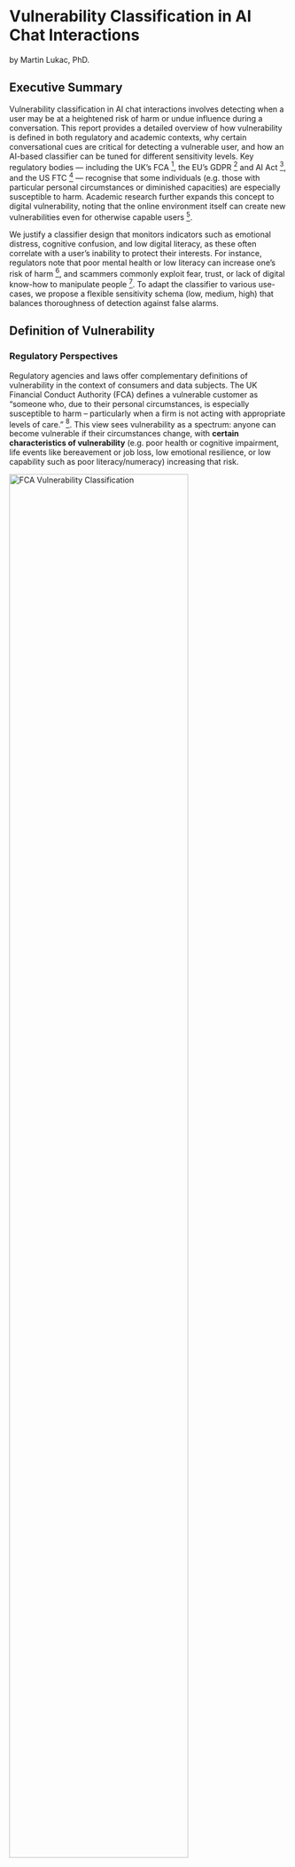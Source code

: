 # Vulnerability Classification in AI Chat Interactions

by Martin Lukac, PhD.

## Executive Summary

Vulnerability classification in AI chat interactions involves detecting when a user may be at a heightened risk of harm or undue influence during a conversation. This report provides a detailed overview of how vulnerability is defined in both regulatory and academic contexts, why certain conversational cues are critical for detecting a vulnerable user, and how an AI-based classifier can be tuned for different sensitivity levels. Key regulatory bodies — including the UK’s FCA [^1], the EU’s GDPR [^2] and AI Act [^3], and the US FTC [^4] — recognise that some individuals (e.g. those with particular personal circumstances or diminished capacities) are especially susceptible to harm. Academic research further expands this concept to digital vulnerability, noting that the online environment itself can create new vulnerabilities even for otherwise capable users [^5].

We justify a classifier design that monitors indicators such as emotional distress, cognitive confusion, and low digital literacy, as these often correlate with a user’s inability to protect their interests. For instance, regulators note that poor mental health or low literacy can increase one’s risk of harm [^1], and scammers commonly exploit fear, trust, or lack of digital know-how to manipulate people [^6]. To adapt the classifier to various use-cases, we propose a flexible sensitivity schema (low, medium, high) that balances thoroughness of detection against false alarms.

## Definition of Vulnerability

### Regulatory Perspectives

Regulatory agencies and laws offer complementary definitions of vulnerability in the context of consumers and data subjects. The UK Financial Conduct Authority (FCA) defines a vulnerable customer as “someone who, due to their personal circumstances, is especially susceptible to harm – particularly when a firm is not acting with appropriate levels of care.” [^1]. This view sees vulnerability as a spectrum: anyone can become vulnerable if their circumstances change, with **certain characteristics of vulnerability** (e.g. poor health or cognitive impairment, life events like bereavement or job loss, low emotional resilience, or low capability such as poor literacy/numeracy) increasing that risk.

<img src="../../assets/imgs/vulnerability/fca_vulnerability.png" alt="FCA Vulnerability Classification" width="80%" />

In the EU, the General Data Protection Regulation (GDPR) does not explicitly define “vulnerable persons” in an article, but its recitals recognise that **children merit specific protection** and are considered “vulnerable natural persons” under data protection law [^2]. GDPR guidance and the ICO also note that other individuals — such as the elderly, people with disabilities or mental health conditions, asylum seekers, and the seriously ill — may be vulnerable, often because they “may not have capacity to act or advocate for themselves” (for example, to give fully informed consent) [^7]. This means extra care is required when processing their data or communicating with them. 

The proposed EU AI Act takes vulnerability into account as well: it outright prohibits AI systems that exploit the vulnerabilities of specific groups (for instance, based on age, disability, or social/economic disadvantage) in ways that cause or are likely to cause harm. This prohibition covers manipulative or deceptive AI behavior that "exploits other individual vulnerabilities _and_ influences their behaviour or choices to a point of creating significant harm" [^8]. In practice, an example given is highly persuasive content targeting people in dire financial situations and causing them financial harm, which would be disallowed. The AI Act and related digital regulations also broaden the scope of who might be considered vulnerable — beyond the traditional categories of minors, the elderly or disabled, new proposals include groups like migrants, people living in poverty, and those receiving public assistance as potentially vulnerable users of AI [^9].

In the United States, the Federal Trade Commission (FTC) similarly emphasises protecting vulnerable populations under its mandate to prevent unfair or deceptive practices. The FTC has the authority to regulate marketing practices directed at vulnerable groups (e.g. children or seniors), recognising that these populations can be disproportionately harmed by deception [^10]. For example, the FTC reports annually on fraud targeting older adults and has established initiatives (like the Stop Senior Scams Act) to coordinate protection for seniors [^11].

Across these regulatory perspectives, a common theme is that vulnerability is understood as an elevated risk of harm or disadvantage due to personal factors (like age, health, or literacy) or situational factors (like isolation or economic hardship). **Organisations deploying AI, especially in customer-facing chat interactions, are expected to be mindful of these factors to avoid exploiting or worsening a user’s vulnerable position.**

### Academic Perspectives
The concept of vulnerability has been expanded in light of digital technology and AI. Traditionally, vulnerability was often seen as an intrinsic status of particular groups (the old, the young, the infirm, etc.), but recent scholarship introduces the idea of **digital vulnerability** as a more universal and contextual condition. Rather than being tied solely to inherent traits, digital vulnerability is described as a "universal state of powerlessness present within the digital environment" [^9]. In other words, modern online platforms and AI-driven services can create situations where any user — not just those from traditionally vulnerable groups — might experience reduced autonomy or increased risk. 

Researchers Sax and Helberger [^9] identify three key elements characterising digital vulnerability:

1. **Relational** nature: Vulnerabilities emerge from the interplay between users and digital systems, which may hold significant informational or persuasive power.
2. **Architectural nature**: The design choices within digital platforms and AI services can unintentionally lead users into situations where their autonomy is compromised.
3. **Privacy Considerations**: Data-driven personalization can inadvertently expose or amplify vulnerabilities by leveraging sensitive personal information.

Crucially, these perspectives underscore that vulnerability in AI interactions is not always deliberate or malicious but can be an unintended consequence of system design and user-system interactions. Even digitally savvy individuals can find themselves temporarily vulnerable, influenced by persuasive interfaces, confusing interactions, or cognitive overload. Academic literature thus advocates for proactive measures, suggesting that detecting vulnerability should become an integral, routine part of designing AI-driven applications.

In practical terms, this implies that AI chatbot providers should implement systems capable of recognising vulnerability indicators — either the traditional ones (poor health, life events such as bereavement or job loss, etc.) as well as the expanded definition (emotional distress, cognitive overload, or sudden shifts in behavior, low capability, etc.) — and adapt their responses accordingly. **By integrating even lightweight classifiers that monitor interactions, providers can proactively manage user journeys, reducing unintended risks and enhancing user autonomy and well-being.** This approach aligns with academic calls for AI systems to empower rather than inadvertently exploit or overwhelm users, making vulnerability classification a critical component of responsible AI design.

## Justification for Classifier Design

Designing a classifier to detect vulnerable users in AI chat interactions requires selecting indicators — observable signals in the user’s messages or behaviour — that strongly suggest vulnerability. These indicators can be categorised into external indicators, stemming from a user's circumstances or environment, and internal indicators, related to personal cognitive or emotional traits.

**External indicators** include situational factors such as job loss, financial hardship, poor health, recent bereavement or significant life changes, social isolation, and economic disadvantage.

**Internal indicators** encompass personal traits or states like emotional distress, low cognitive capability, cognitive confusion or impairment, diminished emotional resilience, poor literacy or numeracy skills, and low digital literacy.

These indicators are supported by both regulatory guidance and real-world evidence as strongly correlated with increased vulnerability in online interactions. By considering external and/or internal dimensions, the classifier can effectively identify situations where users might be susceptible to harm, enabling AI providers to proactively adapt user journeys, provide supportive responses, and mitigate potential risks.

### Shades of Vulnerability

**Job loss** refers to losing one’s employment (often involuntarily through layoffs or firings). It is considered a highly stressful life event that can upend a person’s income, daily routine, and sense of identity. Research in psychology finds that losing a job disrupts more than finances — it undermines status, structure, self-esteem, and social connections, often creating anxiety, insecurity, and shame [^12]. Users who have lost their job may reveal it explicitly (e.g., "I was laid off yesterday" or "I’m unemployed now") or implicitly by discussing financial worries or seeking career help. Additionally, a noticeable shift in tone — for instance, a user who was previously upbeat becoming despondent or anxious when talking about work — can signal job loss-related distress.

**Financial hardship** is generally defined as difficulty meeting basic living needs or financial obligations [^13]. This could mean struggling to pay bills, afford food and housing, or carrying unmanageable debt. Financial hardship is a well-documented risk factor for stress and mental health problems. In chat interactions, users undergoing financial hardship might mention problems like "I can’t pay my bills," "I’m drowning in debt," or requests for help with money, loans, or budgeting. They may express anxiety about expenses or use language indicating stress over making ends meet (for example, asking about "payday loans" or "selling possessions for cash" could be red flags). 

**Poor health** as a vulnerability indicator includes chronic illnesses, disabilities, or any physical/mental conditions that impair daily functioning. The UK’s FCA defines health-related vulnerability as any condition or illness that affects the ability to carry out daily tasks [^1]. Serious health issues can make a person dependent on others, limit their income or mobility, and increase stress. Moreover, managing an illness often monopolises a person’s attention and resources, so they may be less resilient to additional problems. Users might disclose their health conditions to a chatbot (e.g., "I have cancer and I’m exhausted," or "My disability makes it hard to understand this"). They could also imply poor health through statements about frequent hospital visits, feeling unwell, or memory and concentration issues. An AI agent can detect health-related vulnerability by picking up on mentions of illnesses, medications, pain, or mental health terms (like "I'm feeling very depressed lately").

**Bereavement** — the loss of a loved one — and other major life changes (divorce, retirement, relocation, etc.) are disruptive events that can leave individuals highly vulnerable. They fall under “life events” that often trigger vulnerability. Psychologically, intense grief can temporarily impair one's cognitive functions: "Grief can rewire our brain in a way that worsens memory, cognition, and concentration. You might feel spacey, forgetful, or unable to make ‘good’ decisions." [^14] Users experiencing bereavement might explicitly mention a death (e.g., "My father passed away last week") or express emotions of profound sadness, numbness, or confusion. They might ask questions that reflect their pain (such as coping with loss or drastic changes in their life). Indicators of grief or major life stress in text can include expressions of hopelessness, shock, or statements like "I don't know how to go on".

**Social isolation** refers to having minimal social contact or support from others. Loneliness and isolation are significant vulnerability factors, as humans are inherently social creatures. Being chronically isolated can lead to or worsen mental and physical health issues. Research has linked social isolation and loneliness to higher risks of depression, anxiety, cognitive decline, and even physical ailments like heart disease [^15]. Social isolation also often accompanies or exacerbates other vulnerabilities (like poor health or bereavement), compounding its impact. In a chat context, socially isolated users might say things like "I have no one else to talk to," "I’m alone," or "I haven’t seen my friends/family in ages." They may use the chatbot very frequently for companionship, indicating loneliness.

**Emotional distress** describes a state of significant psychological suffering – it can include feelings of extreme anxiety, sadness, anger, or agitation. It is essentially a strong negative emotional reaction to stress or crisis. By definition, "emotional distress" is a general term for a wide range of negative emotional reactions people have in response to a stressful situation​. When someone is in acute emotional distress, their ability to process information and make rational decisions is compromised. High distress often demands immediate relief, which can lead to impulsive or irrational choices. A chatbot can detect emotional distress through sentiment analysis and tone. Indicators include messages written in all caps (often indicating yelling or panic), frequent usage of emotionally loaded words like "terrified," "helpless," "angry," "upset," or crying emojis. The user's language may be incoherent or repetitively focused on an emotional trigger (e.g., "I can’t take this anymore" or "I’m so scared it hurts"). Rapid-fire messages or very lengthy venting messages are also signs of distress.

**Low cognitive capability** refers to below-average ability in intellectual functions such as comprehension, reasoning, memory, or problem-solving. This could be due to intellectual disability, developmental disorders, brain injury, or other factors. People with lower cognitive capabilities may struggle to understand complex language or concepts. This contributes to vulnerability because they can be easily confused or misled [^15]. They may also have trouble articulating their needs, making it hard for them to get appropriate help without guidance. A chatbot might infer low cognitive capability if the user consistently uses very simple vocabulary or grammar, appears to misunderstand basic concepts, or repeatedly asks for clarification on instructions that are normally considered straightforward. Detection of low cognitive capability is, however, still very emotionally loaded and challenging.


**Cognitive confusion or impairment** covers temporary or situational cognitive impairment — instances where a user is confused, disoriented, or suffering memory/thinking problems (for example, an elderly user with mild dementia or someone experiencing brain fog). Even if a person's overall cognitive ability is normally average, factors like early dementia, a concussion, or acute stress can cause significant confusion. Cognitive confusion increases vulnerability because a confused person might not follow conversation logic well, could be forgetful (not recalling what was said earlier), and can be easily convinced of false information [^16]. Signs of cognitive confusion in chat might include the user asking the same question repeatedly as if it's new, indicating short-term memory issues. Their messages might trail off or switch topics incoherently. They could also express their confusion explicitly: "I'm sorry, I'm a bit confused, what does that mean again?" or "I don’t remember what we talked about earlier." The chatbot could detect this by tracking context recall — if the user forgets information given just a few moments ago, that’s a flag.

**Emotional resilience** is the ability to cope with stress and adversity — to "bounce back" or adapt in the face of challenges [^17]. Diminished emotional resilience means this coping ability is reduced. Such individuals struggle to handle even minor shocks or difficulties without becoming upset or destabilized. The FCA categorizes this as reduced ability to withstand financial or emotional shock [^1]. When someone has low resilience, a small setback can feel like a crisis. They may become emotionally overwhelmed quickly, which in turn makes them vulnerable. A user with low emotional resilience may show an exaggerated emotional response to relatively small issues. The chatbot could detect patterns of emotional volatility: frequent swings from calm to very upset within a short conversation over trivial matters.


## Flexible Sensitivity Schema

When implementing a vulnerability classifier, a one-size-fits-all sensitivity can be problematic. In some contexts (e.g. a mental health support chatbot), we may want the system to be extremely sensitive to any hint of distress; in others (e.g. a general customer service bot), an overly sensitive classifier might flag too many false positives and interrupt the experience unnecessarily. To address this, we propose a flexible sensitivity parameter schema that allows tuning the strictness of the classifier’s judgments. This schema could be set by the developers or even adjusted in real-time based on context or user preferences. We outline three levels of sensitivity – Low, Medium, High – along with how the classifier should behave in each mode:

Low Sensitivity: This is a conservative setting where the classifier only flags a user as vulnerable when there are clear, strong indicators present. It prioritizes avoiding false positives. In the low setting, the AI will require multiple or very explicit signals of vulnerability before classifying the user as such. For example, it might act only if a user explicitly says something like “I am feeling suicidal” or if several indicators (e.g. crying emoji + statements of confusion + mention of mental illness) are all detected together. Minor hints of frustration or slight sadness would not trigger a vulnerability label under low sensitivity. This setting might be appropriate for scenarios where interventions are costly or intrusive – for instance, a busy customer support center that only wants to escalate genuinely critical cases. Technically, this corresponds to a high threshold for the classifier: the model might need, say, >90% confidence of vulnerability before flagging. The trade-off is that some genuinely vulnerable users with subtle signals might be missed (higher false negatives), but those flagged are very likely to truly need help.

Medium Sensitivity: The medium setting offers a balanced approach between caution and proactiveness. The classifier will flag vulnerability when there are noticeable indicators, even if they are not extreme, but it will ignore very ambiguous or borderline cases. This might mean the threshold is moderate – catching most cases where a user shows a reasonable level of distress or confusion, while still filtering out noise. For instance, a user repeatedly asking for help and showing signs of agitation would be marked as vulnerable in medium mode, even if they haven’t explicitly said they are in crisis. However, a single mild statement like “I’m a bit upset today” might not immediately trigger it without additional context. Medium sensitivity aims for a good precision-recall balance: it strives to catch vulnerable users with fair reliability while minimizing false alarms. This level could be the default for many applications, providing a safety net for users in need without overwhelming the system (or the users) with constant interventions. In practice, medium sensitivity might align with, say, a 70-80% confidence threshold in the classification model, or using a scoring system where moderate evidence is sufficient for a flag.

High Sensitivity: This is a maximally cautious setting where the classifier errs on the side of identifying vulnerability even on tenuous evidence. In high sensitivity mode, the slightest indicator or hint could result in a user being flagged as potentially vulnerable. The system is tuned to have very few false negatives (i.e., try not to miss anyone who might be vulnerable), accepting that there will be more false positives. For example, if a user’s message includes any emotional language (even something like “I’m having a rough day”), the classifier might flag it and perhaps ask a gentle probing question or switch to a more empathetic tone. High sensitivity might be used in sensitive domains like mental health support, suicide prevention chats, or when interacting with known vulnerable groups (e.g., an AI tutor for children might run in high sensitivity to catch any sign of bullying or distress). The threshold for flagging is low – the model might act on a low confidence (like >50% likelihood of vulnerability). This setting ensures that virtually all potential cases of vulnerability are caught (maximizing recall), which is crucial when missing a case could mean serious harm. The downside is the classifier will likely produce some false alarms, flagging users who are actually fine. To mitigate disruption, the system’s response to a flag at high sensitivity can be mild (for example, just increasing politeness or offering help, rather than calling emergency services outright). In summary, high sensitivity mode treats “better safe than sorry” as the guiding principle.

Implementing these sensitivity levels could be as simple as an adjustable threshold in the model’s decision function, or more complex like switching between different models or prompt formulations tuned for each level. The key benefit of a flexible schema is customization – it allows the AI provider to tailor the classifier’s strictness to the context of use and risk tolerance. For instance, an enterprise might start with medium sensitivity and then adjust to high if they notice they’re still missing some vulnerable users in testing. Or an AI could dynamically raise sensitivity if it detects conversation topics that are inherently higher-risk (imagine a chatbot noticing the user is talking about health or finances might temporarily go to high sensitivity). This schema supports AI ethics by aligning the system’s behavior with the needs of the situation: low sensitivity avoids patronizing or over-policing users, while high sensitivity ensures help is offered wherever needed. Such tuning also reflects NLP best practices in deployment, where models often need calibration to balance precision and recall for the target scenario. In sum, providing low, medium, and high sensitivity options makes the vulnerability classifier versatile and context-aware, enabling a safer and more considerate AI chat experience for all users.



[^1]: Financial Conduct Authority – Guidance on the Fair Treatment of Vulnerable Customers

[^2]: GDPR Recital 75 – Vulnerable Data Subjects (Children specifically); GDPR and Vulnerable People (ICO)

[^3]: EU Artificial Intelligence Act – Prohibited AI Practices (Exploitation of Vulnerabilities); Academic analysis of digital vulnerability in EU law

[^4]: Pomeranz, FTC Authority to Regulate Marketing to Children (and vulnerable populations); FTC Press Release on Protecting Older Adults (2024)

[^5]: Maastricht University. (2023, February). Digital vulnerability of the AI-assisted consumers. Retrieved from https://www.maastrichtuniversity.nl/blog/2023/02/digital-vulnerability-ai-assisted-consumers

[^6]: New America, Empowering Vulnerable Communities Against Online Scams – example of scams exploiting low digital literacy and trust

[^7]: Vulnerability Registration Service. (n.d.). Data, vulnerability & GDPR: Considerations for businesses. Retrieved March 5, 2025, from https://www.vulnerabilityregistrationservice.co.uk/data-protection-gdpr-and-vulnerability/

[^8]: Shrishak, K. (2025, February 21). EU's AI Act: Tread the guidelines lightly. TechPolicy.Press. https://www.techpolicy.press/eu-ai-act-tread-the-guidelines-lightly/

[^9]: Sax, M., & Helberger, N. (2024). Digital vulnerability and manipulation in the emerging digital framework. In N. Helberger, B. Kas, H.-W. Micklitz, M. Namysłowska, L. Naudts, P. Rott, M. Sax, & M. Veale (Eds.), Digital fairness for consumers (pp. 10–24). BEUC. https://pure.uva.nl/ws/files/181992648/Digital_vulnerability_BEUC-X-2024-032.pdf

[^10]: Pomeranz, J. L. (2011). Federal Trade Commission's authority to regulate marketing to children: Deceptive vs. unfair rulemaking. Health Matrix: Journal of Law-Medicine, 21(2), 521–553.

[^11]: Federal Trade Commission. (2024, October 30). FTC issues annual report to Congress on agency's actions to protect older adults. Retrieved from https://www.ftc.gov/news-events/news/press-releases/2024/10/ftc-issues-annual-report-congress-agencys-actions-protect-older-adults

[^12] Brand, J. E. (2015). The far-reaching impact of job loss and unemployment. Annual Review of Sociology, 41, 359–375. https://doi.org/10.1146/annurev-soc-071913-043237​

[^13] Jiménez-Solomon, O., Primrose, R., Moon, I., Wall, M., Galfalvy, H., Méndez-Bustos, P., Cruz, A. G., Swarbrick, M., Laing, T., Vite, L., Kelley, M., Jennings, E., & Lewis-Fernández, R. (2022). Financial hardship, hope, and life satisfaction among un/underemployed individuals with psychiatric diagnoses: A mediation analysis. Frontiers in Psychiatry, 13, Article 867421. https://doi.org/10.3389/fpsyt.2022.867421

[^14] Pedersen, T. (2022, May 6). What does grief do to your brain? Psych Central. https://psychcentral.com/lib/your-health-and-grief

[^15] Lambert, I., Wright, N., Gardner, A., Fyson, R., Abubakar, A., & Clawson, R. (2024). Cognitive impairment as a vulnerability for exploitation: A scoping review. Trauma, Violence, & Abuse. Advance online publication. https://doi.org/10.1177/15248380241282993​

[^16] Ueno, D., Daiku, Y., Eguchi, Y., Iwata, M., Amano, S., Ayani, N., Nakamura, K., Kato, Y., Matsuoka, T., & Narumoto, J. (2021). Mild cognitive decline is a risk factor for scam vulnerability in older adults. Frontiers in Psychiatry, 12, 685451. https://doi.org/10.3389/fpsyt.2021.685451​
